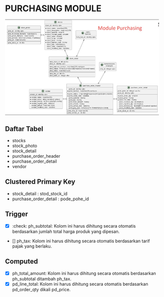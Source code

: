 # PURCHASING MODULE

![table structure](purchasing_module.jpeg)

## Daftar Tabel
- stocks
- stock_photo
- stock_detail
- purchase_order_header
- purchase_order_detail
- vendor

## Clustered Primary Key
- stock_detail : stod_stock_id
- purchase_order_detail : pode_pohe_id

## Trigger 
- [x] :check: ph_subtotal: Kolom ini harus dihitung secara otomatis berdasarkan jumlah total harga produk yang dipesan.
- [] ph_tax: Kolom ini harus dihitung secara otomatis berdasarkan tarif pajak yang berlaku.

## Computed
- [x] ph_total_amount: Kolom ini harus dihitung secara otomatis berdasarkan ph_subtotal ditambah ph_tax.
- [x] pd_line_total: Kolom ini harus dihitung secara otomatis berdasarkan pd_order_qty dikali pd_price. 